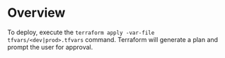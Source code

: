 # Overview
To deploy, execute the `terraform apply -var-file tfvars/<dev|prod>.tfvars` command. Terraform will generate a plan and prompt the user for approval.